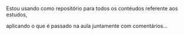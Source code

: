 Estou usando como repositório para todos os contéudos referente aos estudos, 

aplicando o que é passado na aula juntamente com comentários...
